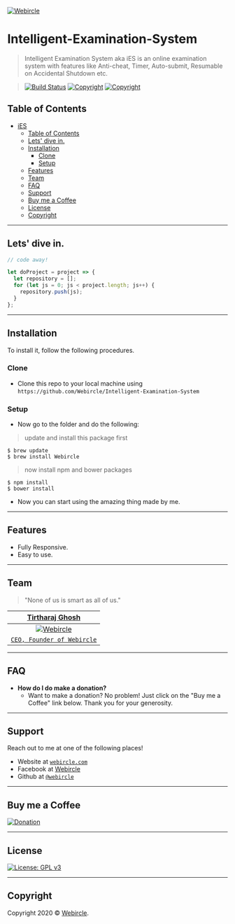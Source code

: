 <a href="https://webircle.com"><img src="https://avatars1.githubusercontent.com/u/53415706?v=3&s=200" title="Webircle" alt="Webircle"></a>

<!-- [![Webircle](https://avatars1.githubusercontent.com/u/4284691?v=3&s=200)](https://webircle.com) -->
<!-- 
***INSERT GRAPHIC HERE (include hyperlink in image)*** -->

# Intelligent-Examination-System

> Intelligent Examination System aka iES is an online examination system with features like Anti-cheat, Timer, Auto-submit, Resumable on Accidental Shutdown etc.


> [![Build Status](http://img.shields.io/travis/badges/badgerbadgerbadger.svg?style=flat-square)](https://webircle.com) [![Copyright](https://img.shields.io/static/v1?label=Status&message=Under%20Development&color=yellow)](https://webircle.com) [![Copyright](https://img.shields.io/badge/Copyright-Webircle-blue)](https://webircle.com) 

<!-- **Badges will go here**

- build status
- issues (waffle.io maybe)
- devDependencies
- npm package
- coverage
- slack
- downloads
- gitter chat
- license
- etc.

[![Build Status](http://img.shields.io/travis/badges/badgerbadgerbadger.svg?style=flat-square)](https://travis-ci.org/badges/badgerbadgerbadger) [![Dependency Status](http://img.shields.io/gemnasium/badges/badgerbadgerbadger.svg?style=flat-square)](https://gemnasium.com/badges/badgerbadgerbadger) [![Coverage Status](http://img.shields.io/coveralls/badges/badgerbadgerbadger.svg?style=flat-square)](https://coveralls.io/r/badges/badgerbadgerbadger) [![Code Climate](http://img.shields.io/codeclimate/github/badges/badgerbadgerbadger.svg?style=flat-square)](https://codeclimate.com/github/badges/badgerbadgerbadger) [![Github Issues](http://githubbadges.herokuapp.com/badges/badgerbadgerbadger/issues.svg?style=flat-square)](https://github.com/badges/badgerbadgerbadger/issues) [![Pending Pull-Requests](http://githubbadges.herokuapp.com/badges/badgerbadgerbadger/pulls.svg?style=flat-square)](https://github.com/badges/badgerbadgerbadger/pulls) [![Gem Version](http://img.shields.io/gem/v/badgerbadgerbadger.svg?style=flat-square)](https://rubygems.org/gems/badgerbadgerbadger) [![License](http://img.shields.io/:license-mit-blue.svg?style=flat-square)](http://badges.mit-license.org) [![Badges](http://img.shields.io/:badges-9/9-ff6799.svg?style=flat-square)](https://github.com/badges/badgerbadgerbadger)

- For more on these wonderful ~~badgers~~ badges, refer to <a href="http://badges.github.io/badgerbadgerbadger/" target="_blank">`badgerbadgerbadger`</a>.

***INSERT ANOTHER GRAPHIC HERE***

[![INSERT YOUR GRAPHIC HERE](http://i.imgur.com/dt8AUb6.png)]()

- Most people will glance at your `README`, *maybe* star it, and leave
- Ergo, people should understand instantly what your project is about based on your repo

> Tips

- HAVE WHITE SPACE
- MAKE IT PRETTY
- GIFS ARE REALLY COOL

> GIF Tools

- Use <a href="http://recordit.co/" target="_blank">**Recordit**</a> to create quicks screencasts of your desktop and export them as `GIF`s.
- For terminal sessions, there's <a href="https://github.com/chjj/ttystudio" target="_blank">**ttystudio**</a> which also supports exporting `GIF`s.

**Recordit**

![Recordit GIF](http://g.recordit.co/iLN6A0vSD8.gif)

**ttystudio**

![ttystudio GIF](https://raw.githubusercontent.com/chjj/ttystudio/master/img/example.gif)

--- -->

## Table of Contents

- [iES](#ies)
  - [Table of Contents](#table-of-contents)
  - [Lets' dive in.](#lets-dive-in)
  - [Installation](#installation)
    - [Clone](#clone)
    - [Setup](#setup)
  - [Features](#features)
  - [Team](#team)
  - [FAQ](#faq)
  - [Support](#support)
  - [Buy me a Coffee](#buy-me-a-coffee)
  - [License](#license)
  - [Copyright](#copyright)


---

## Lets' dive in.

```javascript
// code away!

let doProject = project => {
  let repository = [];
  for (let js = 0; js < project.length; js++) {
    repository.push(js);
  }
};
```

---

## Installation

To install it, follow the following procedures.

### Clone

- Clone this repo to your local machine using `https://github.com/Webircle/Intelligent-Examination-System`

### Setup

- Now go to the folder and do the following:

> update and install this package first

```shell
$ brew update
$ brew install Webircle
```

> now install npm and bower packages

```shell
$ npm install
$ bower install
```

- Now you can start using the amazing thing made by me.

---

## Features

- Fully Responsive.
- Easy to use.

---

## Team

> "None of us is smart as all of us."

| <a href="https://github.com/tirtharajghosh" target="_blank">**Tirtharaj Ghosh**</a> | 
| :---: |
| [![Webircle](https://avatars1.githubusercontent.com/u/58604532?v=3&s=200)](https://github.com/tirtharajghosh)    |
| <a href="http://github.com/tirtharajghosh" target="_blank">`CEO, Founder of Webircle`</a> |

---

## FAQ

- **How do I do make a donation?**
    - Want to make a donation? No problem! Just click on the "Buy me a Coffee" link below. Thank you for your generosity.

---

## Support

Reach out to me at one of the following places!

- Website at <a href="https://webircle.com" target="_blank">`webircle.com`</a>
- Facebook at <a href="https://www.facebook.com/webircle/" target="_blank">Webircle</a>
- Github at <a href="https://github.com/webircle" target="_blank">`@webircle`</a>

---

## Buy me a Coffee

[![Donation](https://dev.webircle.com/static_files/public/buy-me-a-coffee.png)](https://rzp.io/l/O625CfV)


---

## License

[![License: GPL v3](https://img.shields.io/badge/License-GPLv3-blue.svg)](https://www.gnu.org/licenses/gpl-3.0)

---

## Copyright

Copyright 2020 © <a href="https://webircle.com" target="_blank">Webircle</a>.
